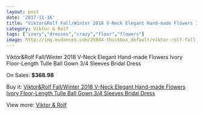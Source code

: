 ```yaml
---
layout: post
date: '2017-11-16'
title: "Viktor&Rolf Fall/Winter 2018 V-Neck Elegant Hand-made Flowers Ivory Floor-Length Tulle Ball Gown 3/4 Sleeves Bridal Dress"
category: Viktor & Rolf
tags: ["ivory","dresses","crazy","floor","flowers"]
image: http://img.eudances.com/25044-thickbox_default/viktor-rolf-fall-winter-2018-v-neck-elegant-hand-made-flowers-ivory-floor-length-tulle-ball-gown-3-4-sleeves-bridal-dress.jpg
---
```

Viktor&Rolf Fall/Winter 2018 V-Neck Elegant Hand-made Flowers Ivory Floor-Length Tulle Ball Gown 3/4 Sleeves Bridal Dress

On Sales: **$368.98**
<a href="https://www.eudances.com/en/viktor-rolf/8298-viktor-rolf-fall-winter-2018-v-neck-elegant-hand-made-flowers-ivory-floor-length-tulle-ball-gown-3-4-sleeves-bridal-dress.html"><amp-img layout="responsive" width="600" height="600" src="//img.eudances.com/25044-thickbox_default/viktor-rolf-fall-winter-2018-v-neck-elegant-hand-made-flowers-ivory-floor-length-tulle-ball-gown-3-4-sleeves-bridal-dress.jpg" alt="Viktor&Rolf Fall/Winter 2018 V-Neck Elegant Hand-made Flowers Ivory Floor-Length Tulle Ball Gown 3/4 Sleeves Bridal Dress 0" /></a>
<a href="https://www.eudances.com/en/viktor-rolf/8298-viktor-rolf-fall-winter-2018-v-neck-elegant-hand-made-flowers-ivory-floor-length-tulle-ball-gown-3-4-sleeves-bridal-dress.html"><amp-img layout="responsive" width="600" height="600" src="//img.eudances.com/25048-thickbox_default/viktor-rolf-fall-winter-2018-v-neck-elegant-hand-made-flowers-ivory-floor-length-tulle-ball-gown-3-4-sleeves-bridal-dress.jpg" alt="Viktor&Rolf Fall/Winter 2018 V-Neck Elegant Hand-made Flowers Ivory Floor-Length Tulle Ball Gown 3/4 Sleeves Bridal Dress 1" /></a>
<a href="https://www.eudances.com/en/viktor-rolf/8298-viktor-rolf-fall-winter-2018-v-neck-elegant-hand-made-flowers-ivory-floor-length-tulle-ball-gown-3-4-sleeves-bridal-dress.html"><amp-img layout="responsive" width="600" height="600" src="//img.eudances.com/25047-thickbox_default/viktor-rolf-fall-winter-2018-v-neck-elegant-hand-made-flowers-ivory-floor-length-tulle-ball-gown-3-4-sleeves-bridal-dress.jpg" alt="Viktor&Rolf Fall/Winter 2018 V-Neck Elegant Hand-made Flowers Ivory Floor-Length Tulle Ball Gown 3/4 Sleeves Bridal Dress 2" /></a>
<a href="https://www.eudances.com/en/viktor-rolf/8298-viktor-rolf-fall-winter-2018-v-neck-elegant-hand-made-flowers-ivory-floor-length-tulle-ball-gown-3-4-sleeves-bridal-dress.html"><amp-img layout="responsive" width="600" height="600" src="//img.eudances.com/25046-thickbox_default/viktor-rolf-fall-winter-2018-v-neck-elegant-hand-made-flowers-ivory-floor-length-tulle-ball-gown-3-4-sleeves-bridal-dress.jpg" alt="Viktor&Rolf Fall/Winter 2018 V-Neck Elegant Hand-made Flowers Ivory Floor-Length Tulle Ball Gown 3/4 Sleeves Bridal Dress 3" /></a>
<a href="https://www.eudances.com/en/viktor-rolf/8298-viktor-rolf-fall-winter-2018-v-neck-elegant-hand-made-flowers-ivory-floor-length-tulle-ball-gown-3-4-sleeves-bridal-dress.html"><amp-img layout="responsive" width="600" height="600" src="//img.eudances.com/25045-thickbox_default/viktor-rolf-fall-winter-2018-v-neck-elegant-hand-made-flowers-ivory-floor-length-tulle-ball-gown-3-4-sleeves-bridal-dress.jpg" alt="Viktor&Rolf Fall/Winter 2018 V-Neck Elegant Hand-made Flowers Ivory Floor-Length Tulle Ball Gown 3/4 Sleeves Bridal Dress 4" /></a>

Buy it: [Viktor&Rolf Fall/Winter 2018 V-Neck Elegant Hand-made Flowers Ivory Floor-Length Tulle Ball Gown 3/4 Sleeves Bridal Dress](https://www.eudances.com/en/viktor-rolf/8298-viktor-rolf-fall-winter-2018-v-neck-elegant-hand-made-flowers-ivory-floor-length-tulle-ball-gown-3-4-sleeves-bridal-dress.html "Viktor&Rolf Fall/Winter 2018 V-Neck Elegant Hand-made Flowers Ivory Floor-Length Tulle Ball Gown 3/4 Sleeves Bridal Dress")

View more: [Viktor & Rolf](https://www.eudances.com/en/127-viktor-rolf "Viktor & Rolf")